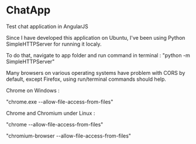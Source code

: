 # ChatApp
Test chat application in AngularJS

Since I have developed this application on Ubuntu, I've been using Python SimpleHTTPServer for running it localy.

To do that, navigate to app folder and run command in terminal : "python -m SimpleHTTPServer"

Many browsers on various operating systems have problem with CORS by default, except Firefox, using run/terminal commands should help.


Chrome on Windows :

"chrome.exe --allow-file-access-from-files"



Chrome and Chromium under Linux :

"chrome --allow-file-access-from-files"

"chromium-browser --allow-file-access-from-files"
